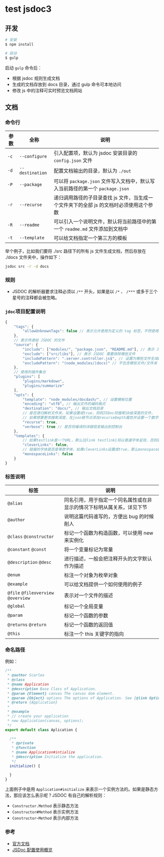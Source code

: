 # test jsdoc3

## 开发

```bash
# 安装
$ npm install 

# 启动
$ gulp
```

启动 `gulp` 命令后：

- 根据 jsdoc 规则生成文档
- 生成的文档存放到 docs 目录，通过 gulp 命令可本地访问
- 修改 js 中的注释可实时预览文档网站

## 文档

### 命令行

| 参数  | 全称   | 说明  |
|------|--------|------|
| `-c`  |  `--configure`  | 引入配置项，默认为 jsdoc 安装目录的 `config.json` 文件  |
| `-d`  |  `--destination` |	配置文档输出的目录，默认为 `./out`  |
| `-P`  |  `--package` |	可以将 `package.json` 文件写入文档中，默认写入当前路径的第一个 `package.json`  |
| `-r`  |  `--recurse` |	递归调用路径的子目录查找 js 文件，当生成一个文件夹下的全部 js 的文档时必须使用这个参数  |
| `-R`  |  `--readme`  |	可以引入一个说明文件，默认将当前路径中的第一个 `readme.md` 文件添加到文档中  |
| `-t`  |  `--template` |	可以给文档指定一个第三方的模板  |

举个例子，比如我们要将 ./src 路径下的所有 js 文件生成文档，然后存放在 ./docs 文件夹中，操作如下：

```bash
jsdoc src -r -d docs
```

### 规则

- JSDOC 的解析器要求注释必须以 `/**` 开头，如果是以 `/*` 、 `/***` 或多于三个星号的注释都会被忽略。

### `jdoc`项目配置说明

```js
{
    "tags": {
        "allowUnknownTags": false // 表示允许使用为定义的 tag 标签，不然使用未知标签会报错；
    },
    // 表示传递给 JSDOC 的文件
    "source": {
        "include": ["modules/", "package.json", "README.md"], // 表示 JSDOC 需要扫描哪些文件
        "exclude": ["src/libs"], // 表示 JSDOC 需要排除哪些文件
        "includePattern": ".server.controller.js$", // 设置为哪些文件生成doc
        "excludePattern": "(node_modules/|docs)" // 不包含哪些文件/文件夹
    },
    // 使用的插件集合
    "plugins": [
        "plugins/markdown",
        "plugins/summarize"
    ],
    "opts": {
        "template": "node_modules/docdash/", // 设置模板位置
        "encoding": "utf8", // 输出文件的编码格式
        "destination": "docs/", // 输出文档目录
        // 是否递归解析文件夹，如果设置成true，则则JSDoc将搜索10级深度的文件，
        // 如果想要更改搜索深度，在json根节点添加recurseDepth属性并设置一个数字类型的值来声明搜索深度
        "recurse": true,
        "verbose": true // 是否将编译的详细信息输出到控制台
    },
    "templates": {
        // 如果testlink是一个URL，那么{@link testlink}将以普通字体呈现，否则就是等宽字体
        "cleverLinks": false,
        // 链接的字体是否是等款字体，如果cleverLinks设置成true，那么monospaceLinks的值将被忽略
        "monospaceLinks": false
    }
}
```

### 标签说明

|标签 |	说明  |
|---- | ----- |
| `@alias` |	同名引用，用于指定一个同名属性或在非显示的情况下标明从属关系，详见下节 |
| `@author` |	说明这篇代码谁写的，方便出 bug 的时候削人 |
| `@class` `@constructor` |	标记一个函数为构造函数，可以使用 new 来实例化 |
| `@constant` `@const` |	将一个变量标记为常量 |
| `@description` `@desc` |	进行描述，一般会把注释开头的文字默认作为描述 |
| `@enum` |	标注一个对象为枚举对象 |
| `@example` |	可以给文档提供一个如何使用的例子 |
| `@file` `@fileoverview` `@overview` |	表示对一个文件的描述 |
| `@global` |	标记一个全局变量 |
| `@param` |	标记一个函数的参数 |
| `@returns` `@return` |	标记一个函数的返回值 |
| `@this` |	标注一个 this 关键字的指向 |

### 命名路径

例如：

```js
/**
 * @author Scarlex
 * @class
 * @name Application
 * @description Base Class of Application.
 * @param {Element} canvas The canvas dom element.
 * @param {Object} options The options of Application. See {@link Option} for detail.
 * @return {Application}
 *
 * @example
 * // create your application
 * new Application(canvas, options);
 */
export default class Aplication {

  /**
   * @private
   * @function
   * @name Application#intialize
   * @description Initialize the application.
   */
  initialize() {

  }
}
```

上面例子中是用 `Application#initialize` 来表示一个实例方法的。如果是静态方法，那应该怎么表示呢？JSDOC 有自己的解析规则：

- `Constructor.Method` 表示静态方法
- `Constructor#Method` 表示实例方法
- `Constructor~Method` 表示内部方法

### 参考

- [官方文档](http://usejsdoc.org/about-configuring-jsdoc.html)
- [JSDoc 配置使用概览](https://malcolmyu.github.io/malnote/2015/04/25/Introduction-of-Jsdoc/)
